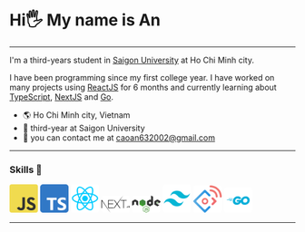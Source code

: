 <h1>Hi🖐️ My name is An</h1>
<hr/>
<p>I'm a third-years student in <a href="https://sgu.edu.vn/">Saigon University</a> at Ho Chi Minh city.</p>
<p>I have been programming since my first college year. I have worked on many projects using <a href="https://react.dev/">ReactJS</a> for 6 months and currently learning about <a href="https://www.typescriptlang.org/">TypeScript</a>, <a href="https://nextjs.org/">NextJS</a> and <a href="https://go.dev/">Go</a>.</p>

<ul>
<li>🌎 Ho Chi Minh city, Vietnam</li>
<li>🏫 third-year at Saigon University</li>
<li>📧 you can contact me at <a href = "mailto: caoan632002@gmail.com">caoan632002@gmail.com</a></li>
</ul>
<hr/>
<h3>Skills 💪</h3>
    <img src="/assets/images/js.png"
         alt="Javascript"
        width="50"
        style="border-radius: 4px; display:inline-block;"
    >
    <img src="/assets/images/ts.png"
         alt="Javascript"
        width="50"
        style="border-radius: 4px; display:inline-block;"
    >
    <img src="/assets/images/reactjs.png"
         alt="ReactJS"
        width="50"
        style="border-radius: 4px; display:inline-block;"
    >
    <img src="/assets/images/nextjs.png"
         alt="NextJS"
        width="50"
        style="border-radius: 4px; display:inline-block;"
    >
    <img src="/assets/images/nodejs.png"
         alt="NodeJS"
        width="50"
        style="border-radius: 4px; display:inline-block;"
    >
    <img src="/assets/images/tailwind.png"
         alt="TailwindCSS"
        width="50"
        style="border-radius: 4px; display:inline-block;"
    >
    <img src="/assets/images/antdesign.png"
         alt="AntDesign"
        width="50"
        style="border-radius: 4px; display:inline-block;"
    >
    <img src="/assets/images/go.png"
         alt="goLang"
        width="50"
        style="border-radius: 4px; display:inline-block;"
    >
<hr/>
